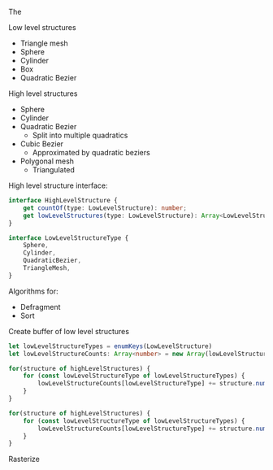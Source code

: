 The 

Low level structures
- Triangle mesh
- Sphere
- Cylinder
- Box
- Quadratic Bezier

High level structures
- Sphere
- Cylinder
- Quadratic Bezier
  - Split into multiple quadratics
- Cubic Bezier
  - Approximated by quadratic beziers
- Polygonal mesh
  - Triangulated

High level structure interface:
```TypeScript
interface HighLevelStructure {
    get countOf(type: LowLevelStructure): number;
    get lowLevelStructures(type: LowLevelStructure): Array<LowLevelStructure>;
}
```

```TypeScript
interface LowLevelStructureType {
    Sphere,
    Cylinder,
    QuadraticBezier,
    TriangleMesh,
}
```

Algorithms for:
- Defragment
- Sort

Create buffer of low level structures
```TypeScript
let lowLevelStructureTypes = enumKeys(LowLevelStructure)
let lowLevelStructureCounts: Array<number> = new Array(lowLevelStructureTypes.length);

for(structure of highLevelStructures) {
    for (const lowLevelStructureType of lowLevelStructureTypes) {
        lowLevelStructureCounts[lowLevelStructureType] += structure.numberOf(lowLevelStructureType);
    }
}

for(structure of highLevelStructures) {
    for (const lowLevelStructureType of lowLevelStructureTypes) {
        lowLevelStructureCounts[lowLevelStructureType] += structure.numberOf(lowLevelStructureType);
    }
}

```

Rasterize
```
```